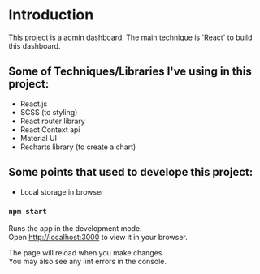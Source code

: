# Introduction
This project is a admin dashboard. The main technique is 'React' to build this dashboard.

## Some of Techniques/Libraries I've using in this project:
- React.js
- SCSS (to styling)
- React router library
- React Context api
- Material UI
- Recharts library (to create a chart)


## Some points that used to develope this project:

- Local storage in browser




### `npm start`

Runs the app in the development mode.\
Open [http://localhost:3000](http://localhost:3000) to view it in your browser.

The page will reload when you make changes.\
You may also see any lint errors in the console.

